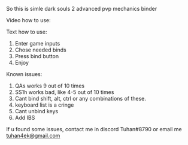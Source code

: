 So this is simle dark souls 2 advanced pvp mechanics binder

Video how to use:

Text how to use:
1. Enter game inputs
2. Chose needed binds
3. Press bind button
4. Enjoy


Known issues:
1. QAs works 9 out of 10 times
2. SS1h works bad, like 4-5 out of 10 times
3. Cant bind shift, alt, ctrl or any combinations of these.
4. keyboard list is a cringe
5. Cant unbind keys
6. Add IBS

If u found some issues, contact me in discord Tuhan#8790 or email me tuhan4ek@gmail.com
